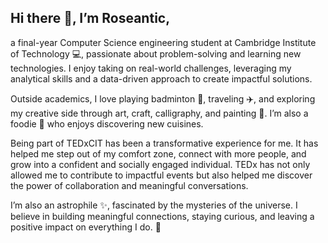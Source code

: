 ## Hi there 👋, I’m Roseantic, 
a final-year Computer Science engineering student at Cambridge Institute of Technology 💻, passionate about problem-solving and learning new technologies. I enjoy taking on real-world challenges, leveraging my analytical skills and a data-driven approach to create impactful solutions.  

Outside academics, I love playing badminton 🏸, traveling ✈️, and exploring my creative side through art, craft, calligraphy, and painting 🎨. I’m also a foodie 🍕 who enjoys discovering new cuisines.  

Being part of TEDxCIT has been a transformative experience for me. It has helped me step out of my comfort zone, connect with more people, and grow into a confident and socially engaged individual. TEDx has not only allowed me to contribute to impactful events but also helped me discover the power of collaboration and meaningful conversations.  

I’m also an astrophile ✨, fascinated by the mysteries of the universe. I believe in building meaningful connections, staying curious, and leaving a positive impact on everything I do. 🚀

<!--
**Roseantic-Gudino/Roseantic-Gudino** is a ✨ _special_ ✨ repository because its `README.md` (this file) appears on your GitHub profile.

Here are some ideas to get you started:

- 🔭 I’m currently working on ...
- 🌱 I’m currently learning ...
- 👯 I’m looking to collaborate on ...
- 🤔 I’m looking for help with ...
- 💬 Ask me about ...
- 📫 How to reach me: ...
- 😄 Pronouns: ...
- ⚡ Fun fact: ...
-->
